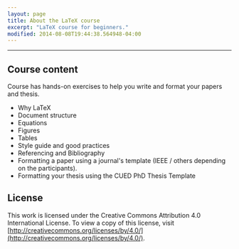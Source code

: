 ```yaml
---
layout: page
title: About the LaTeX course
excerpt: "LaTeX course for beginners."
modified: 2014-08-08T19:44:38.564948-04:00
---
```



----------------------------------------------------------------------------------

## Course content

Course has hands-on exercises to help you write and format your papers and thesis.

*    Why LaTeX
*    Document structure
*    Equations
*    Figures
*    Tables
*    Style guide and good practices
*    Referencing and Bibliography
*    Formatting a paper using a journal's template (IEEE / others depending on the participants).
*    Formatting your thesis using the CUED PhD Thesis Template

## License
This work is licensed under the Creative Commons Attribution 4.0 International License. To view a copy of this license, visit [http://creativecommons.org/licenses/by/4.0/](http://creativecommons.org/licenses/by/4.0/).